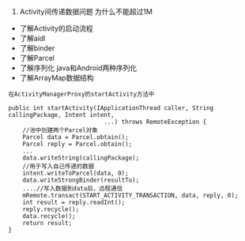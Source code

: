 1. Activity间传递数据问题 为什么不能超过1M
* 了解Activity的启动流程
* 了解aidl
* 了解binder
* 了解Parcel
* 了解序列化 java和Android两种序列化
* 了解ArrayMap数据结构
```
在ActivityManagerProxy的startActivity方法中

public int startActivity(IApplicationThread caller, String callingPackage, Intent intent,
                           ...) throws RemoteException {
    //池中创建两个Parcel对象
    Parcel data = Parcel.obtain();
    Parcel reply = Parcel.obtain();
    ...
    data.writeString(callingPackage);
    //用于写入自己传递的数据
    intent.writeToParcel(data, 0);
    data.writeStrongBinder(resultTo);
    ....//写入数据到data后，远程通信
    mRemote.transact(START_ACTIVITY_TRANSACTION, data, reply, 0);
    int result = reply.readInt();
    reply.recycle();
    data.recycle();
    return result;
}
```
